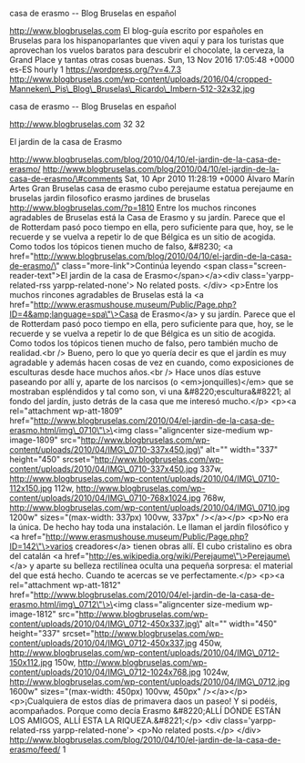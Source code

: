 casa de erasmo -- Blog Bruselas en español

http://www.blogbruselas.com El blog-guía escrito por españoles en
Bruselas para los hispanoparlantes que viven aquí y para los turistas
que aprovechan los vuelos baratos para descubrir el chocolate, la
cerveza, la Grand Place y tantas otras cosas buenas. Sun, 13 Nov 2016
17:05:48 +0000 es-ES hourly 1 https://wordpress.org/?v=4.7.3
http://www.blogbruselas.com/wp-content/uploads/2016/04/cropped-Manneken\_Pis\_Blog\_Bruselas\_Ricardo\_Imbern-512-32x32.jpg

casa de erasmo -- Blog Bruselas en español

http://www.blogbruselas.com 32 32

El jardin de la casa de Erasmo

http://www.blogbruselas.com/blog/2010/04/10/el-jardin-de-la-casa-de-erasmo/
http://www.blogbruselas.com/blog/2010/04/10/el-jardin-de-la-casa-de-erasmo/\#comments
Sat, 10 Apr 2010 11:28:19 +0000 Álvaro Marín Artes Gran Bruselas casa de
erasmo cubo perejaume estatua perejaume en bruselas jardin filosofico
erasmo jardines de bruselas http://www.blogbruselas.com/?p=1810 Entre
los muchos rincones agradables de Bruselas está la Casa de Erasmo y su
jardín. Parece que el de Rotterdam pasó poco tiempo en ella, pero
suficiente para que, hoy, se le recuerde y se vuelva a repetir lo de que
Bélgica es un sitio de acogida. Como todos los tópicos tienen mucho de
falso, &\#8230; \<a
href=\"http://www.blogbruselas.com/blog/2010/04/10/el-jardin-de-la-casa-de-erasmo/\"
class=\"more-link\"\>Continúa leyendo \<span
class=\"screen-reader-text\"\>El jardin de la casa de
Erasmo\</span\>\</a\>\<div class=\'yarpp-related-rss
yarpp-related-none\'\> No related posts. \</div\> \<p\>Entre los muchos
rincones agradables de Bruselas está la \<a
href=\"http://www.erasmushouse.museum/Public/Page.php?ID=4&amp;language=spa\"\>Casa
de Erasmo\</a\> y su jardín. Parece que el de Rotterdam pasó poco tiempo
en ella, pero suficiente para que, hoy, se le recuerde y se vuelva a
repetir lo de que Bélgica es un sitio de acogida. Como todos los tópicos
tienen mucho de falso, pero también mucho de realidad.\<br /\> Bueno,
pero lo que yo quería decir es que el jardín es muy agradable y además
hacen cosas de vez en cuando, como exposiciones de esculturas desde hace
muchos años.\<br /\> Hace unos días estuve paseando por allí y, aparte
de los narcisos (o \<em\>jonquilles)\</em\> que se mostraban espléndidos
y tal como son, vi una &\#8220;escultura&\#8221; al fondo del jardín,
justo detrás de la casa que me interesó mucho.\</p\> \<p\>\<a
rel=\"attachment wp-att-1809\"
href=\"http://www.blogbruselas.com/2010/04/el-jardin-de-la-casa-de-erasmo.html/img\_0710\"\>\<img
class=\"aligncenter size-medium wp-image-1809\"
src=\"http://www.blogbruselas.com/wp-content/uploads/2010/04/IMG\_0710-337x450.jpg\"
alt=\"\" width=\"337\" height=\"450\"
srcset=\"http://www.blogbruselas.com/wp-content/uploads/2010/04/IMG\_0710-337x450.jpg
337w,
http://www.blogbruselas.com/wp-content/uploads/2010/04/IMG\_0710-112x150.jpg
112w,
http://www.blogbruselas.com/wp-content/uploads/2010/04/IMG\_0710-768x1024.jpg
768w,
http://www.blogbruselas.com/wp-content/uploads/2010/04/IMG\_0710.jpg
1200w\" sizes=\"(max-width: 337px) 100vw, 337px\" /\>\</a\>\</p\>
\<p\>No era la única. De hecho hay toda una instalación. Le llaman el
jardín filosófico y \<a
href=\"http://www.erasmushouse.museum/Public/Page.php?ID=142\"\>varios
creadores\</a\> tienen obras allí. El cubo cristalino es obra del
catalán \<a
href=\"http://es.wikipedia.org/wiki/Perejaume\"\>Perejaume\</a\> y
aparte su belleza rectilínea oculta una pequeña sorpresa: el material
del que está hecho. Cuando te acercas se ve perfectamente.\</p\>
\<p\>\<a rel=\"attachment wp-att-1812\"
href=\"http://www.blogbruselas.com/2010/04/el-jardin-de-la-casa-de-erasmo.html/img\_0712\"\>\<img
class=\"aligncenter size-medium wp-image-1812\"
src=\"http://www.blogbruselas.com/wp-content/uploads/2010/04/IMG\_0712-450x337.jpg\"
alt=\"\" width=\"450\" height=\"337\"
srcset=\"http://www.blogbruselas.com/wp-content/uploads/2010/04/IMG\_0712-450x337.jpg
450w,
http://www.blogbruselas.com/wp-content/uploads/2010/04/IMG\_0712-150x112.jpg
150w,
http://www.blogbruselas.com/wp-content/uploads/2010/04/IMG\_0712-1024x768.jpg
1024w,
http://www.blogbruselas.com/wp-content/uploads/2010/04/IMG\_0712.jpg
1600w\" sizes=\"(max-width: 450px) 100vw, 450px\" /\>\</a\>\</p\>
\<p\>¡Cualquiera de estos días de primavera daos un paseo! Y si podéis,
acompañados. Porque como decía Erasmo &\#8220;ALLÍ DÓNDE ESTÁN LOS
AMIGOS, ALLÍ ESTA LA RIQUEZA.&\#8221;\</p\> \<div
class=\'yarpp-related-rss yarpp-related-none\'\> \<p\>No related
posts.\</p\> \</div\>
http://www.blogbruselas.com/blog/2010/04/10/el-jardin-de-la-casa-de-erasmo/feed/
1
